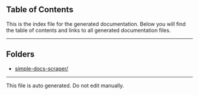 ## Table of Contents

This is the index file for the generated documentation. Below you will find the table of contents and links to all generated documentation files.

---


## Folders

- [simple-docs-scraper/](simple-docs-scraper/index.md)



---

This file is auto generated. Do not edit manually.